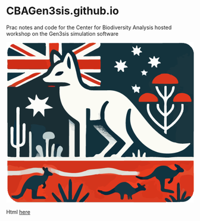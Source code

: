# CBAGen3sis.github.io
Prac notes and code for the Center for Biodiversity Analysis hosted workshop on the Gen3sis simulation software

![Australia 2024](figures/gen3sis_ANU_2024.gif)

Html [here](https://alexskeels.github.io/CBAGen3sis.github.io/)
